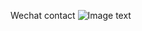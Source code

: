 Wechat contact
![Image text](https://raw.github.com/shannontong/repositpry/master/portfolio/public/images/qrcode_wechat.png)
